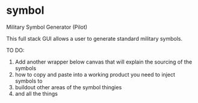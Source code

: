 # symbol
Military Symbol Generator (Pilot)

This full stack GUI allows a user to generate standard military symbols.

TO DO: 
1. Add another wrapper below canvas that will explain the sourcing of the symbols
2. how to copy and paste into a working product you need to inject symbols to
3. buildout other areas of the symbol thingies
4. and all the things

